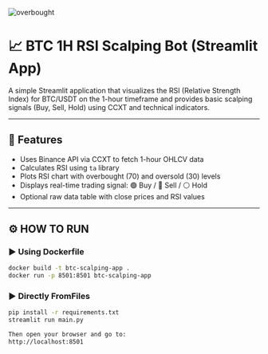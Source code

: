 ![overbought](https://github.com/user-attachments/assets/74dc04ab-2c27-4d6e-aea0-b2ecf83415be)
# 📈 BTC 1H RSI Scalping Bot (Streamlit App)

A simple Streamlit application that visualizes the RSI (Relative Strength Index) for BTC/USDT on the 1-hour timeframe and provides basic scalping signals (Buy, Sell, Hold) using CCXT and technical indicators.

---

## 🚀 Features

- Uses Binance API via CCXT to fetch 1-hour OHLCV data
- Calculates RSI using `ta` library
- Plots RSI chart with overbought (70) and oversold (30) levels
- Displays real-time trading signal: 🟢 Buy / 🔴 Sell / ⚪ Hold
- Optional raw data table with close prices and RSI values

---

## ⚙️ HOW TO RUN

### ▶️ Using Dockerfile

```bash
docker build -t btc-scalping-app .
docker run -p 8501:8501 btc-scalping-app
```

### ▶️ Directly FromFiles

```bash
pip install -r requirements.txt
streamlit run main.py

Then open your browser and go to:
http://localhost:8501
```

